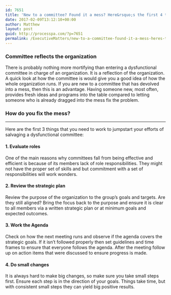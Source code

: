 ```yaml
---
id: 7651
title: 'New to a committee? Found it a mess? Here&rsquo;s the first 4 things you need to do!'
date: 2017-02-09T13:12:10+00:00
author: Matthew
layout: post
guid: http://processpa.com/?p=7651
permalink: /ExecutiveMatters/new-to-a-committee-found-it-a-mess-heres-the-first-4-things-you-need-to-do/
---
```

### Committee reflects the organization

There is probably nothing more mortifying than entering a dysfunctional committee in charge of an organization. It is a reflection of the organization. A quick look at how the committee is would give you a good idea of how the whole organization runs. If you are new to a committee that has devolved into a mess, then this is an advantage. Having someone new, most often, provides fresh ideas and programs into the table compared to letting someone who is already dragged into the mess fix the problem. 

### How do you fix the mess?

**** 

Here are the first 3 things that you need to work to jumpstart your efforts of salvaging a dysfunctional committee: 

#### 1. Evaluate roles

One of the main reasons why committees fall from being effective and efficient is because of its members lack of role responsibilities. They might not have the proper set of skills and but commitment with a set of responsibilities will work wonders. 

#### 2. Review the strategic plan

Review the purpose of the organization to the group’s goals and targets. Are they still aligned? Bring the focus back to the purpose and ensure it is clear to all members via a written strategic plan or at minimum goals and expected outcomes. 

#### 3. Work the Agenda

Check on how the next meeting runs and observe if the agenda covers the strategic goals. If it isn’t followed properly then set guidelines and time frames to ensure that everyone follows the agenda. After the meeting follow up on action items that were discussed to ensure progress is made. 

#### 4. Do small changes

It is always hard to make big changes, so make sure you take small steps first. Ensure each step is in the direction of your goals. Things take time, but with consistent small steps they can yield big positive results.
